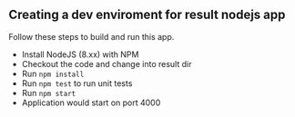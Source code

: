 ## Creating a dev enviroment for result nodejs app



Follow these steps to build and run this app.

- Install NodeJS (8.xx) with NPM
- Checkout the code and change into result dir
- Run `npm install`
- Run `npm test` to run unit tests
- Run `npm start`
- Application would start on port 4000

